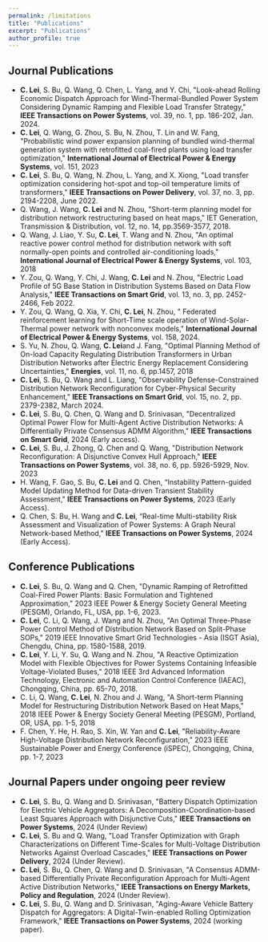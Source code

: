 ```yaml
---
permalink: /limitations
title: "Publications"
excerpt: "Publications"
author_profile: true
---
```


## Journal Publications
- **C. Lei**, S. Bu, Q. Wang, Q. Chen, L. Yang, and Y. Chi, "Look-ahead Rolling Economic Dispatch Approach for Wind-Thermal-Bundled Power System Considering Dynamic Ramping and Flexible Load Transfer Strategy," **IEEE Transactions on Power Systems**, vol. 39, no. 1, pp. 186-202, Jan. 2024.
- **C. Lei**, Q. Wang, G. Zhou, S. Bu, N. Zhou, T. Lin and W. Fang, "Probabilistic wind power expansion planning of bundled wind-thermal generation system with retrofitted coal-fired plants using load transfer optimization," **International Journal of Electrical Power & Energy Systems**, vol. 151, 2023
- **C. Lei**, S. Bu, Q. Wang, N. Zhou, L. Yang, and X. Xiong, "Load transfer optimization considering hot-spot and top-oil temperature limits of transformers," **IEEE Transactions on Power Delivery**, vol. 37, no. 3, pp. 2194-2208, June 2022.
- Q. Wang, J. Wang,  **C. Lei** and N. Zhou, "Short-term planning model for distribution network restructuring based on heat maps," IET Generation, Transmission & Distribution, vol. 12, no. 14, pp.3569-3577, 2018.
- Q. Wang, J. Liao, Y. Su, **C. Lei**, T. Wang and N. Zhou, "An optimal reactive power control method for distribution network with soft normally-open points and controlled air-conditioning loads," **International Journal of Electrical Power & Energy Systems**, vol. 103, 2018
- Y. Zou, Q. Wang, Y. Chi, J. Wang, **C. Lei** and N. Zhou, "Electric Load Profile of 5G Base Station in Distribution Systems Based on Data Flow Analysis," **IEEE Transactions on Smart Grid**, vol. 13, no. 3, pp. 2452-2466, Feb 2022.
- Y. Zou, Q. Wang, Q. Xia, Y. Chi, **C. Lei**, N. Zhou, " Federated reinforcement learning for Short-Time scale operation of Wind-Solar-Thermal power network with nonconvex models," **International Journal of Electrical Power & Energy Systems**, vol. 158, 2024.
- S. Yu, N. Zhou, Q. Wang, **C. Lei**and J. Fang, "Optimal Planning Method of On-load Capacity Regulating Distribution Transformers in Urban Distribution Networks after Electric Energy Replacement Considering Uncertainties," **Energies**, vol. 11, no. 6, pp.1457, 2018
- **C. Lei**, S. Bu, Q. Wang and L. Liang, "Observability Defense-Constrained Distribution Network Reconfiguration for Cyber-Physical Security Enhancement," **IEEE Transactions on Smart Grid**, vol. 15, no. 2, pp. 2379-2382, March 2024.
- **C. Lei**, S. Bu, Q. Chen, Q. Wang and D. Srinivasan, "Decentralized Optimal Power Flow for Multi-Agent Active Distribution Networks: A Differentially Private Consensus ADMM Algorithm," **IEEE Transactions on Smart Grid**, 2024 (Early access).
- **C. Lei**, S. Bu, J. Zhong, Q. Chen and Q. Wang, "Distribution Network Reconfiguration: A Disjunctive Convex Hull Approach," **IEEE Transactions on Power Systems**, vol. 38, no. 6, pp. 5926-5929, Nov. 2023
- H. Wang, F. Gao, S. Bu, **C. Lei** and Q. Chen, “Instability Pattern-guided Model Updating Method for Data-driven Transient Stability Assessment," **IEEE Transactions on Power Systems**, 2023 (Early Access).
- Q. Chen, S. Bu, H. Wang and **C. Lei**, “Real-time Multi-stability Risk Assessment and Visualization of Power Systems: A Graph Neural Network-based Method," **IEEE Transactions on Power Systems**, 2024 (Early Access).

## Conference Publications
- **C. Lei**, S. Bu, Q. Wang and Q. Chen, "Dynamic Ramping of Retrofitted Coal-Fired Power Plants: Basic Formulation and Tightened Approximation," 2023 IEEE Power & Energy Society General Meeting (PESGM), Orlando, FL, USA, pp. 1-6, 2023.
- **C. Lei**, C. Li, Q. Wang, J. Wang and N. Zhou, "An Optimal Three-Phase Power Control Method of Distribution Network Based on Split-Phase SOPs," 2019 IEEE Innovative Smart Grid Technologies - Asia (ISGT Asia), Chengdu, China, pp. 1580-1588, 2019.
- **C. Lei**, Y. Li, Y. Su, Q. Wang and N. Zhou, "A Reactive Optimization Model with Flexible Objectives for Power Systems Containing Infeasible Voltage-Violated Buses," 2018 IEEE 3rd Advanced Information Technology, Electronic and Automation Control Conference (IAEAC), Chongqing, China, pp. 65-70, 2018.
- C. Li, Q. Wang, **C. Lei**, N. Zhou and J. Wang, "A Short-term Planning Model for Restructuring Distribution Network Based on Heat Maps," 2018 IEEE Power & Energy Society General Meeting (PESGM), Portland, OR, USA, pp. 1-5, 2018
- F. Chen, Y. He, H. Rao, S. Xin, W. Yan and **C. Lei**, "Reliability-Aware High-Voltage Distribution Network Reconfiguration," 2023 IEEE Sustainable Power and Energy Conference (iSPEC), Chongqing, China, pp. 1-7, 2023

## Journal Papers under ongoing peer review
- **C. Lei**, S. Bu, Q. Wang and D. Srinivasan, "Battery Dispatch Optimization for Electric Vehicle Aggregators: A Decomposition-Coordination-based Least Squares Approach with Disjunctive Cuts," **IEEE Transactions on Power Systems**, 2024 (Under Review)
- **C. Lei**, S. Bu and Q. Wang, "Load Transfer Optimization with Graph Characterizations on Different Time-Scales for Multi-Voltage Distribution Networks Against Overload Cascades," **IEEE Transactions on Power Delivery**, 2024 (Under Review).
- **C. Lei**, S. Bu, Q. Chen, Q. Wang and D. Srinivasan, "A Consensus ADMM-based Differentially Private Reconfiguration Approach for Multi-Agent Active Distribution Networks," **IEEE Transactions on Energy Markets, Policy and Regulation**, 2024 (Under Review).
- **C. Lei**, S. Bu, Q. Wang and D. Srinivasan, "Aging-Aware Vehicle Battery Dispatch for Aggregators: A Digital-Twin-enabled Rolling Optimization Framework," **IEEE Transactions on Power Systems**, 2024 (working paper).
